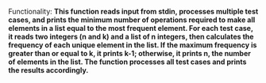 Functionality: **This function reads input from stdin, processes multiple test cases, and prints the minimum number of operations required to make all elements in a list equal to the most frequent element. For each test case, it reads two integers (n and k) and a list of n integers, then calculates the frequency of each unique element in the list. If the maximum frequency is greater than or equal to k, it prints k-1; otherwise, it prints n, the number of elements in the list. The function processes all test cases and prints the results accordingly.**